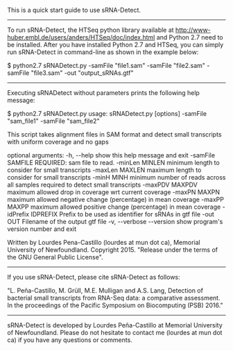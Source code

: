 This is a quick start guide to use sRNA-Detect.

---------------------------------------

To run sRNA-Detect,  the HTSeq  python library available at http://www-huber.embl.de/users/anders/HTSeq/doc/index.html and Python 2.7 need to be installed. After you have installed Python 2.7 and HTSeq, you can simply run sRNA-Detect in command-line as shown in the example below:

$ python2.7 sRNADetect.py  -samFile "file1.sam"  -samFile "file2.sam" -samFile "file3.sam" -out "output_sRNAs.gtf"

---------------------------------------

Executing sRNADetect without parameters prints the following help message:

$ python2.7 sRNADetect.py 
usage: sRNADetect.py [options] -samFile "sam_file1" -samFile "sam_file2"

This script takes alignment files in SAM format and detect small transcripts
with uniform coverage and no gaps

optional arguments:
  -h, --help          show this help message and exit
  -samFile SAMFILE    REQUIRED: sam file to read.
  -minLen MINLEN      minimum length to consider for small transcripts
  -maxLen MAXLEN      maximum length to consider for small transcripts
  -minH MINH          minimum number of reads across all samples required to
                      detect small transcripts
  -maxPDV MAXPDV      maximum allowed drop in coverage wrt current coverage
  -maxPN MAXPN        maximum allowed negative change (percentage) in mean
                      coverage
  -maxPP MAXPP        maximum allowed positive change (percentage) in mean
                      coverage
  -idPrefix IDPREFIX  Prefix to be used as identifier for sRNAs in gtf file
  -out OUT            Filename of the output gtf file
  -v, --verbose
  --version           show program's version number and exit

Written by Lourdes Pena-Castillo (lourdes at mun dot ca), Memorial University of
Newfoundland. Copyright 2015. "Release under the terms of the GNU General
Public License".

---------------------------------------

If you use sRNA-Detect, please cite sRNA-Detect as follows:

"L. Peña-Castillo, M. Grüll, M.E. Mulligan and A.S. Lang, Detection of bacterial small transcripts from RNA-Seq data: a comparative assessment. In the proceedings of the Pacific Symposium on Biocomputing (PSB) 2016."

---------------------------------------

sRNA-Detect is developed by Lourdes Peña-Castillo at Memorial University of Newfoundland.  Please do not hesitate to contact me (lourdes at  mun dot ca) if you have any questions or comments.

